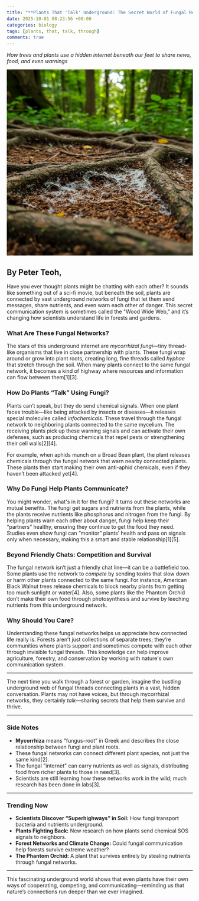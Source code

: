 ```yaml
---
title: "**Plants That 'Talk' Underground: The Secret World of Fungal Networks**"
date: 2025-10-01 08:23:56 +08:00
categories: biology
tags: [plants, that, talk, through]
comments: true
---
```


*How trees and plants use a hidden internet beneath our feet to share news, food, and even warnings*

![Invisible to the eye, fungal networks connect plant roots underground, forming a natural communication web scientists call the "Wood Wide Web."](/assets/images/forest_fungi.png)

By Peter Teoh,
---

Have you ever thought plants might be chatting with each other? It sounds like something out of a sci-fi movie, but beneath the soil, plants are connected by vast underground networks of fungi that let them send messages, share nutrients, and even warn each other of danger. This secret communication system is sometimes called the "Wood Wide Web," and it’s changing how scientists understand life in forests and gardens.

### What Are These Fungal Networks?

The stars of this underground internet are *mycorrhizal fungi*—tiny thread-like organisms that live in close partnership with plants. These fungi wrap around or grow into plant roots, creating long, fine threads called *hyphae* that stretch through the soil. When many plants connect to the same fungal network, it becomes a kind of highway where resources and information can flow between them[1][3].

### How Do Plants “Talk” Using Fungi?

Plants can’t speak, but they do send chemical signals. When one plant faces trouble—like being attacked by insects or diseases—it releases special molecules called *infochemicals*. These travel through the fungal network to neighboring plants connected to the same mycelium. The receiving plants pick up these warning signals and can activate their own defenses, such as producing chemicals that repel pests or strengthening their cell walls[2][4].

For example, when aphids munch on a Broad Bean plant, the plant releases chemicals through the fungal network that warn nearby connected plants. These plants then start making their own anti-aphid chemicals, even if they haven’t been attacked yet[4].

### Why Do Fungi Help Plants Communicate?

You might wonder, what's in it for the fungi? It turns out these networks are mutual benefits. The fungi get sugars and nutrients from the plants, while the plants receive nutrients like phosphorus and nitrogen from the fungi. By helping plants warn each other about danger, fungi help keep their “partners” healthy, ensuring they continue to get the food they need. Studies even show fungi can “monitor” plants’ health and pass on signals only when necessary, making this a smart and stable relationship[1][5].

### Beyond Friendly Chats: Competition and Survival

The fungal network isn’t just a friendly chat line—it can be a battlefield too. Some plants use the network to *compete* by sending toxins that slow down or harm other plants connected to the same fungi. For instance, American Black Walnut trees release chemicals to block nearby plants from getting too much sunlight or water[4]. Also, some plants like the Phantom Orchid don’t make their own food through photosynthesis and survive by leeching nutrients from this underground network.

### Why Should You Care?

Understanding these fungal networks helps us appreciate how connected life really is. Forests aren’t just collections of separate trees; they’re communities where plants support and sometimes compete with each other through invisible fungal threads. This knowledge can help improve agriculture, forestry, and conservation by working with nature's own communication system.

---

The next time you walk through a forest or garden, imagine the bustling underground web of fungal threads connecting plants in a vast, hidden conversation. Plants may not have voices, but through mycorrhizal networks, they certainly *talk*—sharing secrets that help them survive and thrive.

---

### Side Notes

- **Mycorrhiza** means “fungus-root” in Greek and describes the close relationship between fungi and plant roots.  
- These fungal networks can connect different plant species, not just the same kind[2].  
- The fungal "internet" can carry nutrients as well as signals, distributing food from richer plants to those in need[3].  
- Scientists are still learning how these networks work in the wild; much research has been done in labs[3].  

---

### Trending Now

- **Scientists Discover “Superhighways” in Soil:** How fungi transport bacteria and nutrients underground.  
- **Plants Fighting Back:** New research on how plants send chemical SOS signals to neighbors.  
- **Forest Networks and Climate Change:** Could fungal communication help forests survive extreme weather?  
- **The Phantom Orchid:** A plant that survives entirely by stealing nutrients through fungal networks.  

---

This fascinating underground world shows that even plants have their own ways of cooperating, competing, and communicating—reminding us that nature’s connections run deeper than we ever imagined.
